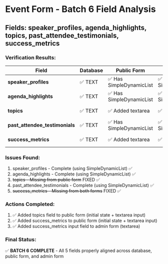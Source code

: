 # Event Form - Batch 6 Field Analysis
## Fields: speaker_profiles, agenda_highlights, topics, past_attendee_testimonials, success_metrics

### Verification Results:

| Field | Database | Public Form | Admin Form | Status |
|-------|----------|-------------|------------|--------|
| **speaker_profiles** | ✅ TEXT | ✅ Has SimpleDynamicList | ✅ Has SimpleDynamicList | ✅ COMPLETE |
| **agenda_highlights** | ✅ TEXT | ✅ Has SimpleDynamicList | ✅ Has SimpleDynamicList | ✅ COMPLETE |
| **topics** | ✅ TEXT | ✅ Added textarea | ✅ Has textarea | ✅ COMPLETE |
| **past_attendee_testimonials** | ✅ TEXT | ✅ Has SimpleDynamicList | ✅ Has SimpleDynamicList | ✅ COMPLETE |
| **success_metrics** | ✅ TEXT | ✅ Added textarea | ✅ Added textarea | ✅ COMPLETE |

### Issues Found:
1. speaker_profiles - Complete (using SimpleDynamicList) ✅
2. agenda_highlights - Complete (using SimpleDynamicList) ✅
3. ~~topics - Missing from public form~~ FIXED ✅
4. past_attendee_testimonials - Complete (using SimpleDynamicList) ✅
5. ~~success_metrics - Missing from both forms~~ FIXED ✅

### Actions Completed:
1. ✅ Added topics field to public form (initial state + textarea input)
2. ✅ Added success_metrics to public form (initial state + textarea input)
3. ✅ Added success_metrics input field to admin form (textarea)

### Final Status:
✅ **BATCH 6 COMPLETE** - All 5 fields properly aligned across database, public form, and admin form